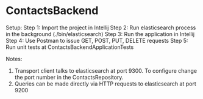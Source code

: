 # ContactsBackend
Setup:
   Step 1: Import the project in Intellij
   Step 2: Run elasticsearch process in the background (./bin/elasticsearch)
   Step 3: Run the application in Intellij
   Step 4: Use Postman to issue GET, POST, PUT, DELETE requests
   Step 5: Run unit tests at ContactsBackendApplicationTests
   
Notes:
  1) Transport client talks to elasticsearch at port 9300. To configure change the port number in the ContactsRepository.
  2) Queries can be made directly via HTTP requests to elasticsearch at port 9200
